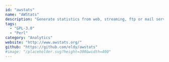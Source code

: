 ```yaml
---
id: "awstats"
name: "AWStats"
description: "Generate statistics from web, streaming, ftp or mail server logfiles."
tags:
  - "GPL-3.0"
  - "Perl"
category: "Analytics"
website: "http://www.awstats.org/"
github: "https://github.com/eldy/awstats"
#image: "/placeholder.svg?height=300&width=400"
---
```


